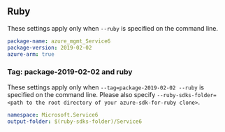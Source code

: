## Ruby

These settings apply only when `--ruby` is specified on the command line.

```yaml
package-name: azure_mgmt_Service6
package-version: 2019-02-02
azure-arm: true
```

### Tag: package-2019-02-02 and ruby

These settings apply only when `--tag=package-2019-02-02 --ruby` is specified on the command line.
Please also specify `--ruby-sdks-folder=<path to the root directory of your azure-sdk-for-ruby clone>`.

```yaml $(tag) == 'package-2019-02-02' && $(ruby)
namespace: Microsoft.Service6
output-folder: $(ruby-sdks-folder)/Service6
```
